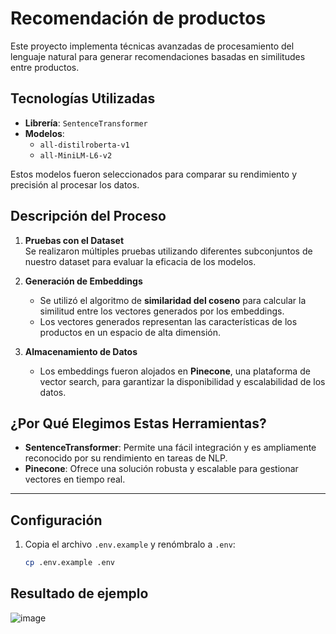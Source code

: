 # Recomendación de productos

Este proyecto implementa técnicas avanzadas de procesamiento del lenguaje natural para generar recomendaciones basadas en similitudes entre productos.

## Tecnologías Utilizadas

- **Librería**: `SentenceTransformer`
- **Modelos**:
  - `all-distilroberta-v1`
  - `all-MiniLM-L6-v2`

Estos modelos fueron seleccionados para comparar su rendimiento y precisión al procesar los datos.

## Descripción del Proceso

1. **Pruebas con el Dataset**  
   Se realizaron múltiples pruebas utilizando diferentes subconjuntos de nuestro dataset para evaluar la eficacia de los modelos.

2. **Generación de Embeddings**

   - Se utilizó el algoritmo de **similaridad del coseno** para calcular la similitud entre los vectores generados por los embeddings.
   - Los vectores generados representan las características de los productos en un espacio de alta dimensión.

3. **Almacenamiento de Datos**
   - Los embeddings fueron alojados en **Pinecone**, una plataforma de vector search, para garantizar la disponibilidad y escalabilidad de los datos.

## ¿Por Qué Elegimos Estas Herramientas?

- **SentenceTransformer**: Permite una fácil integración y es ampliamente reconocido por su rendimiento en tareas de NLP.
- **Pinecone**: Ofrece una solución robusta y escalable para gestionar vectores en tiempo real.

---

## Configuración

1. Copia el archivo `.env.example` y renómbralo a `.env`:
   ```bash
   cp .env.example .env
   ```

## Resultado de ejemplo
![image](https://github.com/user-attachments/assets/d2b3ded4-74e2-4841-bc60-3e3e9c15fd40)

